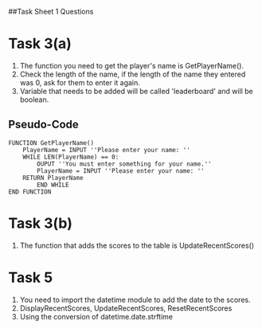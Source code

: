 ##Task Sheet 1 Questions

# Task 3(a)

1. The function you need to get the player's name is GetPlayerName().
2. Check the length of the name, if the length of the name they entered was 0, ask for them to enter it again.
3. Variable that needs to be added will be called 'leaderboard' and will be boolean.

## Pseudo-Code

	FUNCTION GetPlayerName()
		PlayerName = INPUT ''Please enter your name: ''
		WHILE LEN(PlayerName) == 0:
			OUPUT ''You must enter something for your name.''
			PlayerName = INPUT ''Please enter your name: ''
		RETURN PlayerName
			END WHILE
	END FUNCTION

# Task 3(b)

1. The function that adds the scores to the table is UpdateRecentScores()

# Task 5

1. You need to import the datetime module to add the date to the scores.
2. DisplayRecentScores, UpdateRecentScores, ResetRecentScores
3. Using the conversion of datetime.date.strftime
